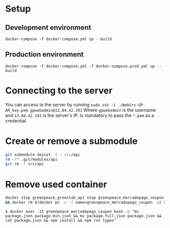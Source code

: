 # Setup
## Development environment
`docker-compose -f docker-compose.yml up --build`
## Production environment
`docker-compose -f docker-compose.yml -f docker-compose.prod.yml up --build`

# Connecting to the server

You can access to the server by running 
`sudo ssh -i ./WebSrv-GP-AR_key.pem gpwebadmin@13.84.42.191`
Where `gpwebadmin` is the username and `13.84.42.191` is the server's IP. Is mandatory to pass the `*.pem` as a credential


# Create or remove a submodule

<!-- git clone --recurse-submodules --shallow-submodules https://github.com/GreenpeaceSkunk/greenlab-api.git src/api -->

```bash
git submodule deinit -f — src/api
rm -rf .git/modules/api
git rm -f src/api
```

# Remove used container
```bash
docker stop greenpeace_greenlab_api stop greenpeace_mercadopago_coupon
&& docker rm $(docker ps -a -f name=greenpeace_mercadopago_coupon -q) $(docker ps -a -f name=greenpeace_greenlab_api -q)
```

```
$ docker exec -it greenpeace_mercadopago_coupon bash -c "mv package.json package.min.json && mv package.full.json package.json && cat package.json && npm install && npm run types"
```
